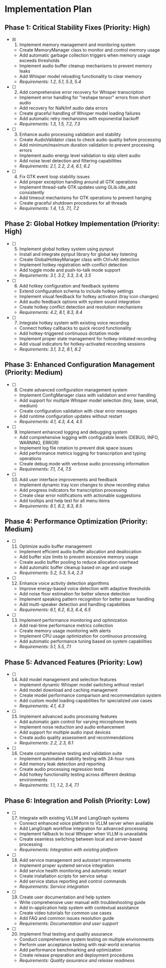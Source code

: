 # Implementation Plan

## Phase 1: Critical Stability Fixes (Priority: High)

- [x] 1. Implement memory management and monitoring system
  - Create MemoryManager class to monitor and control memory usage
  - Add automatic garbage collection triggers when memory usage exceeds thresholds
  - Implement audio buffer cleanup mechanisms to prevent memory leaks
  - Add Whisper model reloading functionality to clear memory
  - _Requirements: 1.2, 5.1, 5.3, 5.4_

- [ ] 2. Add comprehensive error recovery for Whisper transcription
  - Implement error handling for "reshape tensor" errors from short audio
  - Add recovery for NaN/Inf audio data errors
  - Create graceful handling of Whisper model loading failures
  - Add automatic retry mechanisms with exponential backoff
  - _Requirements: 1.3, 1.5, 7.2, 7.3_

- [ ] 3. Enhance audio processing validation and stability
  - Create AudioValidator class to check audio quality before processing
  - Add minimum/maximum duration validation to prevent processing errors
  - Implement audio energy level validation to skip silent audio
  - Add noise level detection and filtering capabilities
  - _Requirements: 2.1, 2.2, 2.4, 6.1, 6.2_

- [ ] 4. Fix GTK event loop stability issues
  - Add proper exception handling around all GTK operations
  - Implement thread-safe GTK updates using GLib.idle_add consistently
  - Add timeout mechanisms for GTK operations to prevent hanging
  - Create graceful shutdown procedures for all threads
  - _Requirements: 1.4, 1.5, 7.1, 7.2_

## Phase 2: Global Hotkey Implementation (Priority: High)

- [ ] 5. Implement global hotkey system using pynput
  - Install and integrate pynput library for global key listening
  - Create GlobalHotkeyManager class with Ctrl+Alt detection
  - Implement hotkey registration with conflict detection
  - Add toggle mode and push-to-talk mode support
  - _Requirements: 3.1, 3.2, 3.3, 3.4, 3.5_

- [ ] 6. Add hotkey configuration and feedback systems
  - Extend configuration schema to include hotkey settings
  - Implement visual feedback for hotkey activation (tray icon changes)
  - Add audio feedback options with system sound integration
  - Create hotkey conflict detection and resolution mechanisms
  - _Requirements: 4.2, 8.1, 8.3, 8.4_

- [ ] 7. Integrate hotkey system with existing voice recording
  - Connect hotkey callbacks to quick record functionality
  - Add hotkey-triggered continuous dictation mode
  - Implement proper state management for hotkey-initiated recording
  - Add visual indicators for hotkey-activated recording sessions
  - _Requirements: 3.1, 3.2, 8.1, 8.2_

## Phase 3: Enhanced Configuration Management (Priority: Medium)

- [ ] 8. Create advanced configuration management system
  - Implement ConfigManager class with validation and error handling
  - Add support for multiple Whisper model selection (tiny, base, small, medium)
  - Create configuration validation with clear error messages
  - Add runtime configuration updates without restart
  - _Requirements: 4.1, 4.3, 4.4, 4.5_

- [ ] 9. Implement enhanced logging and debugging system
  - Add comprehensive logging with configurable levels (DEBUG, INFO, WARNING, ERROR)
  - Implement log file rotation to prevent disk space issues
  - Add performance metrics logging for transcription and typing operations
  - Create debug mode with verbose audio processing information
  - _Requirements: 7.1, 7.4, 7.5_

- [ ] 10. Add user interface improvements and feedback
  - Implement dynamic tray icon changes to show recording status
  - Add progress indicators for transcription processing
  - Create clear error notifications with actionable suggestions
  - Add tooltips and help text for all menu items
  - _Requirements: 8.1, 8.2, 8.3, 8.5_

## Phase 4: Performance Optimization (Priority: Medium)

- [ ] 11. Optimize audio buffer management
  - Implement efficient audio buffer allocation and deallocation
  - Add buffer size limits to prevent excessive memory usage
  - Create audio buffer pooling to reduce allocation overhead
  - Add automatic buffer cleanup based on age and usage
  - _Requirements: 5.2, 5.3, 5.4, 2.3_

- [ ] 12. Enhance voice activity detection algorithms
  - Improve energy-based voice detection with adaptive thresholds
  - Add noise floor estimation for better silence detection
  - Implement speaking pattern recognition for better pause handling
  - Add multi-speaker detection and handling capabilities
  - _Requirements: 6.1, 6.2, 6.3, 6.4, 6.5_

- [ ] 13. Implement performance monitoring and optimization
  - Add real-time performance metrics collection
  - Create memory usage monitoring with alerts
  - Implement CPU usage optimization for continuous processing
  - Add automatic performance tuning based on system capabilities
  - _Requirements: 5.1, 5.5, 7.1_

## Phase 5: Advanced Features (Priority: Low)

- [ ] 14. Add model management and selection features
  - Implement dynamic Whisper model switching without restart
  - Add model download and caching management
  - Create model performance comparison and recommendation system
  - Add custom model loading capabilities for specialized use cases
  - _Requirements: 4.1, 4.3_

- [ ] 15. Implement advanced audio processing features
  - Add automatic gain control for varying microphone levels
  - Implement noise reduction and audio enhancement
  - Add support for multiple audio input devices
  - Create audio quality assessment and recommendations
  - _Requirements: 2.2, 2.3, 6.1_

- [ ] 16. Create comprehensive testing and validation suite
  - Implement automated stability testing with 24-hour runs
  - Add memory leak detection and reporting
  - Create audio processing regression tests
  - Add hotkey functionality testing across different desktop environments
  - _Requirements: 1.1, 1.2, 3.4, 7.1_

## Phase 6: Integration and Polish (Priority: Low)

- [ ] 17. Integrate with existing VLLM and LangGraph systems
  - Connect enhanced voice platform to VLLM server when available
  - Add LangGraph workflow integration for advanced processing
  - Implement fallback to local Whisper when VLLM is unavailable
  - Create seamless switching between local and server-based processing
  - _Requirements: Integration with existing platform_

- [ ] 18. Add service management and autostart improvements
  - Implement proper systemd service integration
  - Add service health monitoring and automatic restart
  - Create installation scripts for service setup
  - Add service status reporting and control commands
  - _Requirements: Service integration_

- [ ] 19. Create user documentation and help system
  - Write comprehensive user manual with troubleshooting guide
  - Add in-application help system with contextual assistance
  - Create video tutorials for common use cases
  - Add FAQ and common issues resolution guide
  - _Requirements: Documentation and user support_

- [ ] 20. Implement final testing and quality assurance
  - Conduct comprehensive system testing on multiple environments
  - Perform user acceptance testing with real-world scenarios
  - Add performance benchmarking and optimization
  - Create release preparation and deployment procedures
  - _Requirements: Quality assurance and release readiness_